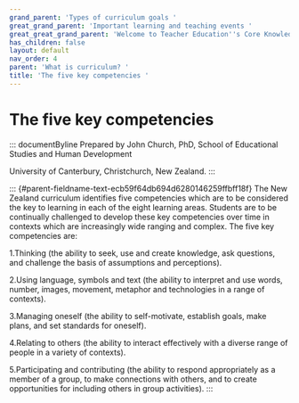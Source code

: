```yaml
---
grand_parent: 'Types of curriculum goals '
great_grand_parent: 'Important learning and teaching events '
great_great_grand_parent: 'Welcome to Teacher Education''s Core Knowledge and Skills.'
has_children: false
layout: default
nav_order: 4
parent: 'What is curriculum? '
title: 'The five key competencies '
---
```

# The five key competencies 


::: documentByline
Prepared by John Church, PhD, School of Educational Studies and Human
Development

University of Canterbury, Christchurch, New Zealand.
:::

::: {#parent-fieldname-text-ecb59f64db694d6280146259ffbff18f}
The New Zealand curriculum identifies five competencies which are to be
considered the key to learning in each of the eight learning areas.
Students are to be continually challenged to develop these key
competencies over time in contexts which are increasingly wide ranging
and complex. The five key competencies are:

1.Thinking (the ability to seek, use and create knowledge, ask
questions, and challenge the basis of assumptions and perceptions).

2.Using language, symbols and text (the ability to interpret and use
words, number, images, movement, metaphor and technologies in a range of
contexts).

3.Managing oneself (the ability to self-motivate, establish goals, make
plans, and set standards for oneself).

4.Relating to others (the ability to interact effectively with a diverse
range of people in a variety of contexts).

5.Participating and contributing (the ability to respond appropriately
as a member of a group, to make connections with others, and to create
opportunities for including others in group activities).
:::
